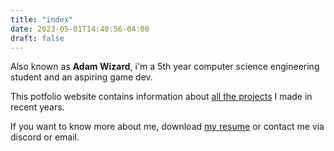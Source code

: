 ```yaml
---
title: "index"
date: 2023-05-01T14:40:56-04:00
draft: false
---
```

Also known as **Adam Wizard**, i'm a 5th year computer science engineering student and an aspiring game dev.

This potfolio website contains information about [all the projects](projects) I made in recent years.

If you want to know more about me, download <a href="pdf/CV_Adam_NASSIRI_EN.pdf" target="_blank">my resume</a> or contact me via discord or email.

